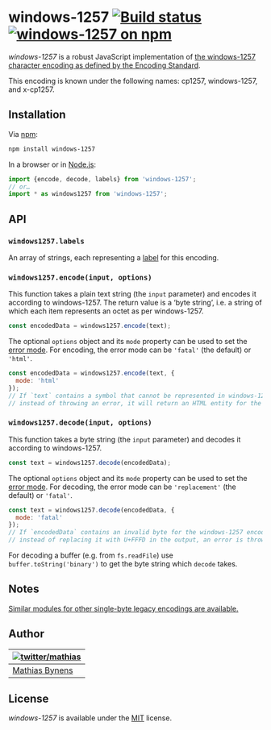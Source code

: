 # windows-1257 [![Build status](https://github.com/mathiasbynens/windows-1257/workflows/run-checks/badge.svg)](https://github.com/mathiasbynens/windows-1257/actions?query=workflow%3Arun-checks) [![windows-1257 on npm](https://img.shields.io/npm/v/windows-1257)](https://www.npmjs.com/package/windows-1257)

_windows-1257_ is a robust JavaScript implementation of [the windows-1257 character encoding as defined by the Encoding Standard](https://encoding.spec.whatwg.org/#windows-1257).

This encoding is known under the following names: cp1257, windows-1257, and x-cp1257.

## Installation

Via [npm](https://www.npmjs.com/):

```bash
npm install windows-1257
```

In a browser or in [Node.js](https://nodejs.org/):

```js
import {encode, decode, labels} from 'windows-1257';
// or…
import * as windows1257 from 'windows-1257';
```

## API

### `windows1257.labels`

An array of strings, each representing a [label](https://encoding.spec.whatwg.org/#label) for this encoding.

### `windows1257.encode(input, options)`

This function takes a plain text string (the `input` parameter) and encodes it according to windows-1257. The return value is a ‘byte string’, i.e. a string of which each item represents an octet as per windows-1257.

```js
const encodedData = windows1257.encode(text);
```

The optional `options` object and its `mode` property can be used to set the [error mode](https://encoding.spec.whatwg.org/#error-mode). For encoding, the error mode can be `'fatal'` (the default) or `'html'`.

```js
const encodedData = windows1257.encode(text, {
  mode: 'html'
});
// If `text` contains a symbol that cannot be represented in windows-1257,
// instead of throwing an error, it will return an HTML entity for the symbol.
```

### `windows1257.decode(input, options)`

This function takes a byte string (the `input` parameter) and decodes it according to windows-1257.

```js
const text = windows1257.decode(encodedData);
```

The optional `options` object and its `mode` property can be used to set the [error mode](https://encoding.spec.whatwg.org/#error-mode). For decoding, the error mode can be `'replacement'` (the default) or `'fatal'`.

```js
const text = windows1257.decode(encodedData, {
  mode: 'fatal'
});
// If `encodedData` contains an invalid byte for the windows-1257 encoding,
// instead of replacing it with U+FFFD in the output, an error is thrown.
```

For decoding a buffer (e.g. from `fs.readFile`) use `buffer.toString('binary')` to get the byte string which `decode` takes.

## Notes

[Similar modules for other single-byte legacy encodings are available.](https://www.npmjs.com/browse/keyword/legacy-encoding)

## Author

| [![twitter/mathias](https://gravatar.com/avatar/24e08a9ea84deb17ae121074d0f17125?s=70)](https://twitter.com/mathias "Follow @mathias on Twitter") |
|---|
| [Mathias Bynens](https://mathiasbynens.be/) |

## License

_windows-1257_ is available under the [MIT](https://mths.be/mit) license.
